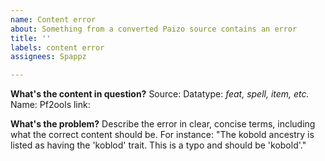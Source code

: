 ```yaml
---
name: Content error
about: Something from a converted Paizo source contains an error
title: ''
labels: content error
assignees: Spappz

---
```


**What's the content in question?**
Source: 
Datatype: _feat, spell, item, etc._
Name: 
Pf2ools link: 

**What's the problem?**
Describe the error in clear, concise terms, including what the correct content should be. For instance: "The kobold ancestry is listed as having the 'koblod' trait. This is a typo and should be 'kobold'."
